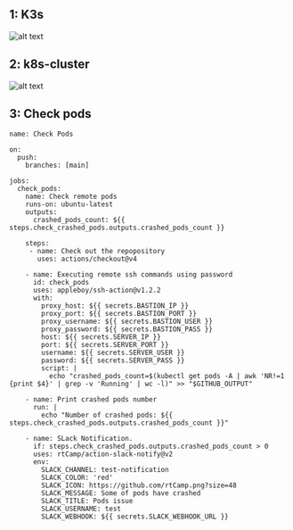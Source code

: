 ## 1: K3s 

![alt text](https://raw.githubusercontent.com/andybar69/sa.it-academy.by/refs/heads/md-sa2-32-25/Andrei_Barabash/10.Kubernetes/k3s.png "k3s")

## 2: k8s-cluster

![alt text](https://raw.githubusercontent.com/andybar69/sa.it-academy.by/refs/heads/md-sa2-32-25/Andrei_Barabash/10.Kubernetes/k8s-cluster.png "k8s-cluster")

## 3: Check pods 

```
name: Check Pods

on:
  push:
    branches: [main]

jobs:
  check_pods:
    name: Check remote pods
    runs-on: ubuntu-latest
    outputs:
      crashed_pods_count: ${{ steps.check_crashed_pods.outputs.crashed_pods_count }}

    steps:
     - name: Check out the repopository
       uses: actions/checkout@v4
       
    - name: Executing remote ssh commands using password
      id: check_pods
      uses: appleboy/ssh-action@v1.2.2
      with:
        proxy_host: ${{ secrets.BASTION_IP }}
        proxy_port: ${{ secrets.BASTION_PORT }}
        proxy_username: ${{ secrets.BASTION_USER }}
        proxy_password: ${{ secrets.BASTION_PASS }}
        host: ${{ secrets.SERVER_IP }}
        port: ${{ secrets.SERVER_PORT }}
        username: ${{ secrets.SERVER_USER }}
        password: ${{ secrets.SERVER_PASS }}
        script: |
          echo "crashed_pods_count=$(kubectl get pods -A | awk 'NR!=1 {print $4}' | grep -v 'Running' | wc -l)" >> "$GITHUB_OUTPUT"
          
    - name: Print crashed pods number
      run: |
        echo "Number of crashed pods: ${{ steps.check_crashed_pods.outputs.crashed_pods_count }}"

    - name: SLack Notification.
      if: steps.check_crashed_pods.outputs.crashed_pods_count > 0
      uses: rtCamp/action-slack-notify@v2
      env:
        SLACK_CHANNEL: test-notification
        SLACK_COLOR: 'red'
        SLACK_ICON: https://github.com/rtCamp.png?size=48
        SLACK_MESSAGE: Some of pods have crashed
        SLACK_TITLE: Pods issue
        SLACK_USERNAME: test
        SLACK_WEBHOOK: ${{ secrets.SLACK_WEBHOOK_URL }}
```

